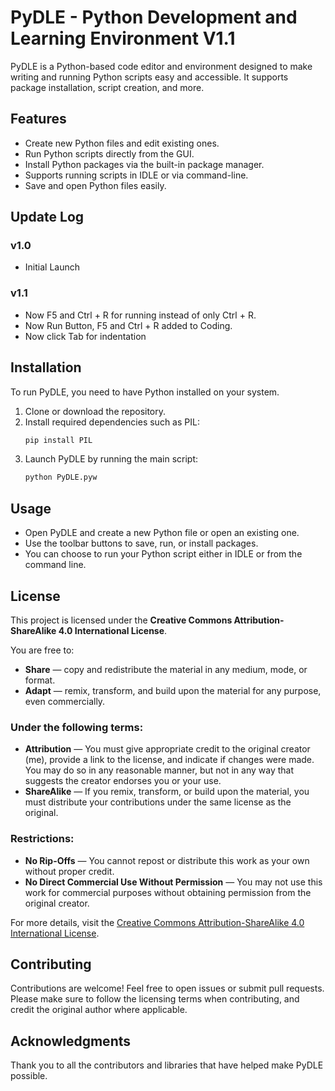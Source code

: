 
# PyDLE - Python Development and Learning Environment V1.1

PyDLE is a Python-based code editor and environment designed to make writing and running Python scripts easy and accessible. It supports package installation, script creation, and more.

## Features

- Create new Python files and edit existing ones.
- Run Python scripts directly from the GUI.
- Install Python packages via the built-in package manager.
- Supports running scripts in IDLE or via command-line.
- Save and open Python files easily.

## Update Log

### v1.0
- Initial Launch

### v1.1
- Now F5 and Ctrl + R for running instead of only Ctrl + R.
- Now Run Button, F5 and Ctrl + R added to Coding.
- Now click Tab for indentation
## Installation

To run PyDLE, you need to have Python installed on your system.

1. Clone or download the repository.
2. Install required dependencies such as PIL:
    ```bash
    pip install PIL
    ```
3. Launch PyDLE by running the main script:
    ```bash
    python PyDLE.pyw
    ```

## Usage

- Open PyDLE and create a new Python file or open an existing one.
- Use the toolbar buttons to save, run, or install packages.
- You can choose to run your Python script either in IDLE or from the command line.

## License

This project is licensed under the **Creative Commons Attribution-ShareAlike 4.0 International License**.

You are free to:

- **Share** — copy and redistribute the material in any medium, mode, or format.
- **Adapt** — remix, transform, and build upon the material for any purpose, even commercially.

### Under the following terms:

- **Attribution** — You must give appropriate credit to the original creator (me), provide a link to the license, and indicate if changes were made. You may do so in any reasonable manner, but not in any way that suggests the creator endorses you or your use.
- **ShareAlike** — If you remix, transform, or build upon the material, you must distribute your contributions under the same license as the original.

### Restrictions:

- **No Rip-Offs** — You cannot repost or distribute this work as your own without proper credit.
- **No Direct Commercial Use Without Permission** — You may not use this work for commercial purposes without obtaining permission from the original creator.

For more details, visit the [Creative Commons Attribution-ShareAlike 4.0 International License](https://creativecommons.org/licenses/by-sa/4.0/).

## Contributing

Contributions are welcome! Feel free to open issues or submit pull requests. Please make sure to follow the licensing terms when contributing, and credit the original author where applicable.

## Acknowledgments

Thank you to all the contributors and libraries that have helped make PyDLE possible.
